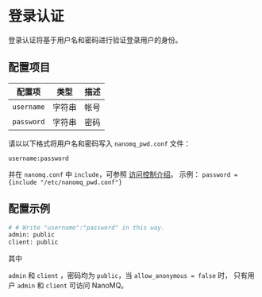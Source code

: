 # 登录认证

登录认证将基于用户名和密码进行验证登录用户的身份。

## 配置项目

| 配置项     | 类型   | 描述 |
| ---------- | ------ | ---- |
| `username` | 字符串 | 帐号 |
| `password` | 字符串 | 密码 |

请以以下格式将用户名和密码写入 `nanomq_pwd.conf` 文件：
```shell
username:password
```
并在 `nanomq.conf` 中 `include`，可参照 [访问控制介绍](./introduction.md)。
示例：
`password = {include "/etc/nanomq_pwd.conf"}`
## 配置示例

```bash
# # Write "username":"password" in this way.
admin: public
client: public
```

其中

`admin` 和 `client` ，密码均为 `public`，当 `allow_anonymous = false` 时， 只有用户 `admin` 和 `client` 可访问 NanoMQ。